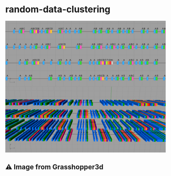 # random-data-clustering
![Alt Text](https://github.com/behnood-eghbali/random-data-clustering/blob/main/random%20data%20clustering.jpg)
## :warning: Image from Grasshopper3d
